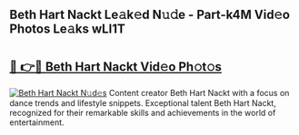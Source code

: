 ## Beth Hart Nackt Le𝚊k𝚎d N𝚞𝚍e - Part-k4M Vid𝚎o Photos Le𝚊ks wLI1T

# <h2><a href="http://fb43yr.evod.top/?m=Beth+Hart+Nackt">🔗 👉🔴 Beth Hart Nackt Vid𝚎o Ph𝚘t𝚘s</a></h2>

[![Beth Hart Nackt N𝚞d𝚎s](https://i.imgur.com/8V9OHl7.gif)](http://fb43yr.evod.top/?m=Beth+Hart+Nackt)
Content creator Beth Hart Nackt with a focus on dance trends and lifestyle snippets. Exceptional talent Beth Hart Nackt, recognized for their remarkable skills and achievements in the world of entertainment. 
